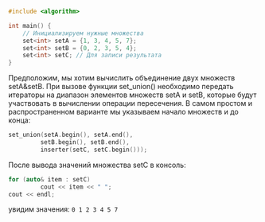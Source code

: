 ```cpp
#include <algorithm>

int main() {
	// Инициализируем нужные множества 
	set<int> setA = {1, 3, 4, 5, 7};
	set<int> setB = {0, 2, 3, 5, 4};
	set<int> setC; // Для записи результата
}
```

Предположим, мы хотим вычислить объединение двух множеств setA&setB. При вызове функции set_union() необходимо передать итераторы на диапазон элементов множеств setA и setB, которые будут участвовать в вычислении операции пересечения. В самом простом и распространенном варианте мы указываем начало множеств и до конца:

```cpp
set_union(setA.begin(), setA.end(),
         setB.begin(), setB.end(),
         inserter(setC, setC.begin()));
```

После вывода значений множества setC в консоль:
```cpp
for (auto& item : setC)
         cout << item << " ";
cout << endl;
```
увидим значения:
`0 1 2 3 4 5 7 `